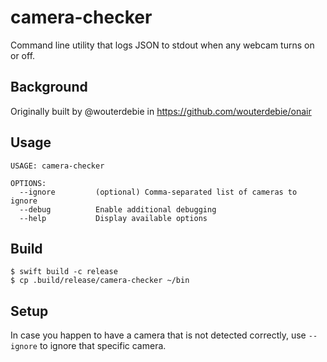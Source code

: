 # camera-checker

Command line utility that logs JSON to stdout when any webcam turns on or off.

## Background

Originally built by @wouterdebie in https://github.com/wouterdebie/onair

## Usage

```
USAGE: camera-checker

OPTIONS:
  --ignore         (optional) Comma-separated list of cameras to ignore
  --debug          Enable additional debugging
  --help           Display available options
```

## Build

```
$ swift build -c release
$ cp .build/release/camera-checker ~/bin
```

## Setup

In case you happen to have a camera that is not detected correctly, use `--ignore` to ignore that specific camera.
